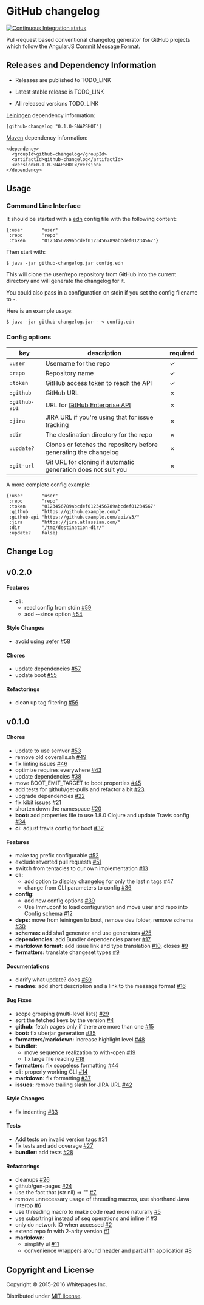 # GitHub changelog

[![Continuous Integration status](https://api.travis-ci.org/whitepages/github-changelog.svg?branch=master)](http://travis-ci.org/whitepages/github-changelog)

Pull-request based conventional changelog generator for GitHub projects which follow the AngularJS [Commit Message Format].


## Releases and Dependency Information

* Releases are published to TODO_LINK

* Latest stable release is TODO_LINK

* All released versions TODO_LINK

[Leiningen] dependency information:

    [github-changelog "0.1.0-SNAPSHOT"]

[Maven] dependency information:

    <dependency>
      <groupId>github-changelog</groupId>
      <artifactId>github-changelog</artifactId>
      <version>0.1.0-SNAPSHOT</version>
    </dependency>



## Usage

### Command Line Interface

It should be started with a [edn] config file
with the following content:

```edn
{:user       "user"
 :repo       "repo"
 :token      "0123456789abcdef0123456789abcdef01234567"}
``` 

Then start with:

    $ java -jar github-changelog.jar config.edn

This will clone the user/repo repository from GitHub into the current directory
and will generate the changelog for it.

You could also pass in a configuration on stdin if you set the config filename to `-`.

Here is an example usage:

    $ java -jar github-changelog.jar - < config.edn

### Config options

| key           | description                                                      | required |
|---------------|------------------------------------------------------------------|----------|
| `:user`       | Username for the repo                                            | ✓        |
| `:repo`       | Repository name                                                  | ✓        |
| `:token`      | GitHub [access token] to reach the API                           | ✓        |
| `:github`     | GitHub URL                                                       | ✗        |
| `:github-api` | URL for [GitHub Enterprise API]                                  | ✗        |
| `:jira`       | JIRA URL if you're using that for issue tracking                 | ✗        |
| `:dir`        | The destination directory for the repo                           | ✗        |
| `:update?`    | Clones or fetches the repository before generating the changelog | ✗        |
| `:git-url`    | Git URL for cloning if automatic generation does not suit you    | ✗        |

A more complete config example:

```edn
{:user       "user"
 :repo       "repo"
 :token      "0123456789abcdef0123456789abcdef01234567"
 :github     "https://github.example.com/"
 :github-api "https://github.example.com/api/v3/"
 :jira       "https://jira.atlassian.com/"
 :dir        "/tmp/destination-dir/"
 :update?    false}
```


## Change Log

## v0.2.0
#### Features
* **cli:**
  * read config from stdin [#59](https://github.com/whitepages/github-changelog/pull/59)
  * add --since option [#54](https://github.com/whitepages/github-changelog/pull/54)
#### Style Changes
* avoid using :refer [#58](https://github.com/whitepages/github-changelog/pull/58)
#### Chores
* update dependencies [#57](https://github.com/whitepages/github-changelog/pull/57)
* update boot [#55](https://github.com/whitepages/github-changelog/pull/55)
#### Refactorings
* clean up tag filtering [#56](https://github.com/whitepages/github-changelog/pull/56)
## v0.1.0
#### Chores
* update to use semver [#53](https://github.com/whitepages/github-changelog/pull/53)
* remove old coveralls.sh [#49](https://github.com/whitepages/github-changelog/pull/49)
* fix linting issues [#46](https://github.com/whitepages/github-changelog/pull/46)
* optimize requires everywhere [#43](https://github.com/whitepages/github-changelog/pull/43)
* update dependencies [#38](https://github.com/whitepages/github-changelog/pull/38)
* move BOOT_EMIT_TARGET to boot.properties [#45](https://github.com/whitepages/github-changelog/pull/45)
* add tests for github/get-pulls and refactor a bit [#23](https://github.com/whitepages/github-changelog/pull/23)
* upgrade dependencies [#22](https://github.com/whitepages/github-changelog/pull/22)
* fix kibit issues [#21](https://github.com/whitepages/github-changelog/pull/21)
* shorten down the namespace [#20](https://github.com/whitepages/github-changelog/pull/20)
* **boot:** add properties file to use 1.8.0 Clojure and update Travis config [#34](https://github.com/whitepages/github-changelog/pull/34)
* **ci:** adjust travis config for boot [#32](https://github.com/whitepages/github-changelog/pull/32)
#### Features
* make tag prefix configurable [#52](https://github.com/whitepages/github-changelog/pull/52)
* exclude reverted pull requests [#51](https://github.com/whitepages/github-changelog/pull/51)
* switch from tentacles to our own implementation [#13](https://github.com/whitepages/github-changelog/pull/13)
* **cli:**
  * add option to display changelog for only the last n tags [#47](https://github.com/whitepages/github-changelog/pull/47)
  * change from CLI parameters to config [#36](https://github.com/whitepages/github-changelog/pull/36)
* **config:**
  * add new config options [#39](https://github.com/whitepages/github-changelog/pull/39)
  * Use Immuconf to load configuration and move user and repo into Config schema [#12](https://github.com/whitepages/github-changelog/pull/12)
* **deps:** move from leiningen to boot, remove dev folder, remove schema [#30](https://github.com/whitepages/github-changelog/pull/30)
* **schemas:** add sha1 generator and use generators [#25](https://github.com/whitepages/github-changelog/pull/25)
* **dependencies:** add Bundler dependencies parser [#17](https://github.com/whitepages/github-changelog/pull/17)
* **markdown format:** add issue link and type translation [#10](https://github.com/whitepages/github-changelog/pull/10), closes [#9](https://github.com/whitepages/github-changelog/issues/9)
* **formatters:** translate changeset types [#9](https://github.com/whitepages/github-changelog/pull/9)
#### Documentations
* clarify what update? does [#50](https://github.com/whitepages/github-changelog/pull/50)
* **readme:** add short description and a link to the message format [#16](https://github.com/whitepages/github-changelog/pull/16)
#### Bug Fixes
* scope grouping (multi-level lists) [#29](https://github.com/whitepages/github-changelog/pull/29)
* sort the fetched keys by the version [#4](https://github.com/whitepages/github-changelog/pull/4)
* **github:** fetch pages only if there are more than one [#15](https://github.com/whitepages/github-changelog/pull/15)
* **boot:** fix uberjar generation [#35](https://github.com/whitepages/github-changelog/pull/35)
* **formatters/markdown:** increase highlight level [#48](https://github.com/whitepages/github-changelog/pull/48)
* **bundler:**
  * move sequence realization to with-open [#19](https://github.com/whitepages/github-changelog/pull/19)
  * fix large file reading [#18](https://github.com/whitepages/github-changelog/pull/18)
* **formatters:** fix scopeless formatting [#44](https://github.com/whitepages/github-changelog/pull/44)
* **cli:** properly working CLI [#14](https://github.com/whitepages/github-changelog/pull/14)
* **markdown:** fix formatting [#37](https://github.com/whitepages/github-changelog/pull/37)
* **issues:** remove trailing slash for JIRA URL [#42](https://github.com/whitepages/github-changelog/pull/42)
#### Style Changes
* fix indenting [#33](https://github.com/whitepages/github-changelog/pull/33)
#### Tests
* Add tests on invalid version tags [#31](https://github.com/whitepages/github-changelog/pull/31)
* fix tests and add coverage [#27](https://github.com/whitepages/github-changelog/pull/27)
* **bundler:** add tests [#28](https://github.com/whitepages/github-changelog/pull/28)
#### Refactorings
* cleanups [#26](https://github.com/whitepages/github-changelog/pull/26)
* github/gen-pages [#24](https://github.com/whitepages/github-changelog/pull/24)
* use the fact that (str nil) => "" [#7](https://github.com/whitepages/github-changelog/pull/7)
* remove unnecessary usage of threading macros, use shorthand Java interop [#6](https://github.com/whitepages/github-changelog/pull/6)
* use threading macro to make code read more naturally [#5](https://github.com/whitepages/github-changelog/pull/5)
* use subs(tring) instead of seq operations and inline if [#3](https://github.com/whitepages/github-changelog/pull/3)
* only do network IO when accessed [#2](https://github.com/whitepages/github-changelog/pull/2)
* extend repo fn with 2-arity version [#1](https://github.com/whitepages/github-changelog/pull/1)
* **markdown:**
  * simplify ul [#11](https://github.com/whitepages/github-changelog/pull/11)
  * convenience wrappers around header and partial fn application [#8](https://github.com/whitepages/github-changelog/pull/8)


## Copyright and License

Copyright © 2015-2016 Whitepages Inc.

Distributed under [MIT license](http://choosealicense.com/licenses/mit/).

[Leiningen]: http://leiningen.org/
[Maven]: http://maven.apache.org/
[Commit Message Format]: https://github.com/angular/angular.js/blob/master/DEVELOPERS.md#commit-message-format
[edn]: https://github.com/edn-format/edn
[access token]: https://help.github.com/articles/creating-an-access-token-for-command-line-use/
[GitHub Enterprise API]: https://developer.github.com/v3/enterprise/
